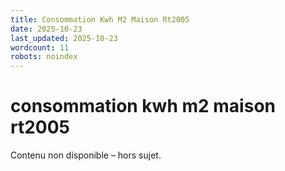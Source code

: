 ```yaml
---
title: Consommation Kwh M2 Maison Rt2005
date: 2025-10-23
last_updated: 2025-10-23
wordcount: 11
robots: noindex
---
```


# consommation kwh m2 maison rt2005

Contenu non disponible – hors sujet.